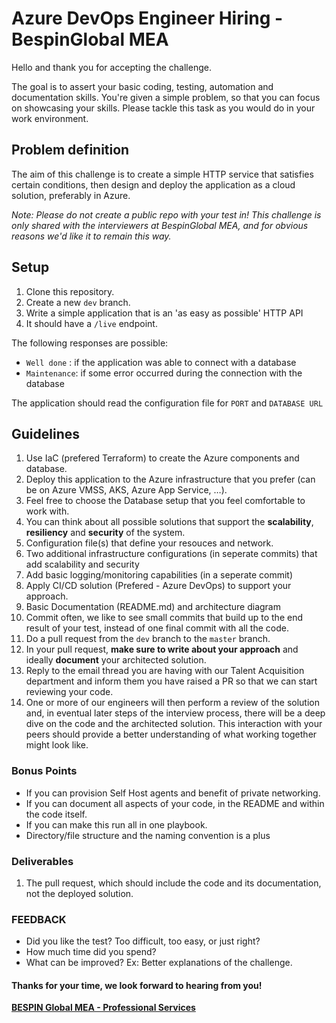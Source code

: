 # Azure DevOps Engineer Hiring - BespinGlobal MEA

Hello and thank you for accepting the challenge.

The goal is to assert your basic coding, testing, automation and documentation skills. You're given a simple problem, so that you can focus on showcasing your skills. Please tackle this task as you would do in your work environment.

## Problem definition

The aim of this challenge is to create a simple HTTP service that satisfies certain conditions, then design and deploy the application as a cloud solution, preferably in Azure.

_Note: Please do not create a public repo with your test in! This challenge is only shared with the interviewers at BespinGlobal MEA, and for obvious reasons we'd like it to remain this way._

## Setup

1. Clone this repository.
2. Create a new `dev` branch.
3. Write a simple application that is an 'as easy as possible' HTTP API
4. It should have a `/live` endpoint.

The following responses are possible:

- `Well done` : if the application was able to connect with a database
- `Maintenance`: if some error occurred during the connection with the database

The application should read the configuration file for `PORT` and `DATABASE URL`

## Guidelines

1. Use IaC (prefered Terraform) to create the Azure components and database.
2. Deploy this application to the Azure infrastructure that you prefer (can be on Azure VMSS, AKS, Azure App Service, …).
3. Feel free to choose the Database setup that you feel comfortable to work with.
4. You can think about all possible solutions that support the **scalability**, **resiliency** and **security** of the system.
5. Configuration file(s) that define your resouces and network.
6. Two additional infrastructure configurations (in seperate commits) that add scalability and security
7. Add basic logging/monitoring capabilities (in a seperate commit)
8. Apply CI/CD solution (Prefered - Azure DevOps) to support your approach.
9. Basic Documentation (README.md) and architecture diagram
10. Commit often, we like to see small commits that build up to the end result of your test, instead of one final commit with all the code.
11. Do a pull request from the `dev` branch to the `master` branch.
12. In your pull request, **make sure to write about your approach** and ideally **document** your architected solution.
13. Reply to the email thread you are having with our Talent Acquisition department and inform them you have raised a PR so that we can start reviewing your code.
14. One or more of our engineers will then perform a review of the solution and, in eventual later steps of the interview process, there will be a deep dive on the code and the architected solution. This interaction with your peers should provide a better understanding of what working together might look like.

### Bonus Points

* If you can provision Self Host agents and benefit of private networking.
* If you can document all aspects of your code, in the README and within the code itself.
* If you can make this run all in one playbook.
* Directory/file structure and the naming convention is a plus

### Deliverables

1. The pull request, which should include the code and its documentation, not the deployed solution.

### FEEDBACK

- Did you like the test? Too difficult, too easy, or just right?
- How much time did you spend?
- What can be improved? Ex: Better explanations of the challenge.

#### Thanks for your time, we look forward to hearing from you!

**[BESPIN Global MEA - Professional Services](https://www.bespinglobal.ae/careers)**
